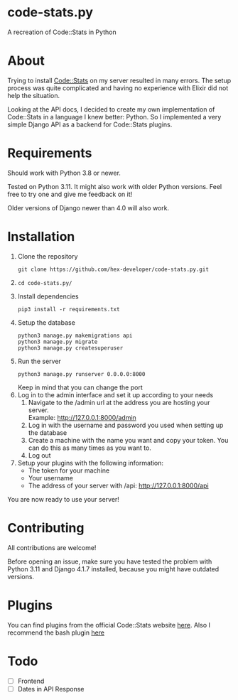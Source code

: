 # code-stats.py
A recreation of Code::Stats in Python

# About
Trying to install [Code::Stats](https://codestats.net) on my server resulted in many errors. The setup process was quite complicated and having no experience with Elixir did not help the situation.

Looking at the API docs, I decided to create my own implementation of Code::Stats in a language I knew better: Python. So I implemented a very simple Django API as a backend for Code::Stats plugins.

# Requirements
Should work with Python 3.8 or newer.

Tested on Python 3.11.
It might also work with older Python versions. Feel free to try one and give me feedback on it!

Older versions of Django newer than 4.0 will also work.

# Installation
1. Clone the repository
    ```
    git clone https://github.com/hex-developer/code-stats.py.git
    ```
2. 
    ```
    cd code-stats.py/
    ```
3. Install dependencies
    ```
    pip3 install -r requirements.txt
    ```
4. Setup the database
    ```
    python3 manage.py makemigrations api
    python3 manage.py migrate
    python3 manage.py createsuperuser
    ```
5. Run the server
    ```
    python3 manage.py runserver 0.0.0.0:8000
    ```
    Keep in mind that you can change the port
6. Log in to the admin interface and set it up according to your needs
    1. Navigate to the /admin url at the address you are hosting your server.<br>
    Example: http://127.0.0.1:8000/admin
    2. Log in with the username and password you used when setting up the database
    3. Create a machine with the name you want and copy your token. You can do this as many times as you want to.
    4. Log out
7. Setup your plugins with the following information:
    - The token for your machine
    - Your username
    - The address of your server with /api: http://127.0.0.1:8000/api

You are now ready to use your server!


# Contributing
All contributions are welcome!

Before opening an issue, make sure you have tested the problem with Python 3.11 and Django 4.1.7 installed, because you might have outdated versions.

# Plugins
You can find plugins from the official Code::Stats website [here](https://codestats.net/plugins).
Also I recommend the bash plugin [here](https://github.com/Freed-Wu/code-stats-bash)

# Todo
- [ ] Frontend
- [ ] Dates in API Response
